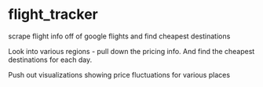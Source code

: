 # flight_tracker
scrape flight info off of google flights and find cheapest destinations

Look into various regions - pull down the pricing info. And find the cheapest destinations for each day.

Push out visualizations showing price fluctuations for various places
